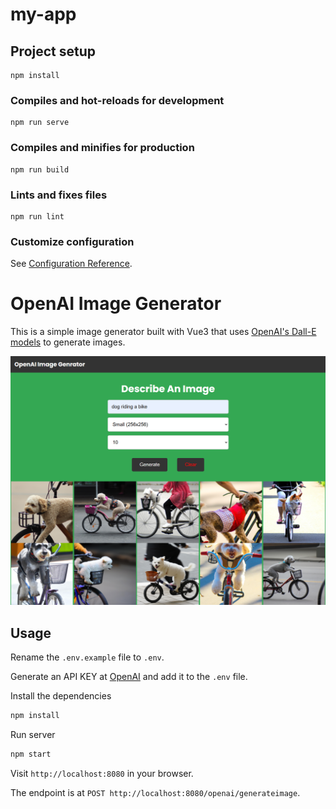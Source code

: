 # my-app

## Project setup
```
npm install
```

### Compiles and hot-reloads for development
```
npm run serve
```

### Compiles and minifies for production
```
npm run build
```

### Lints and fixes files
```
npm run lint
```

### Customize configuration
See [Configuration Reference](https://cli.vuejs.org/config/).


# OpenAI Image Generator

This is a simple image generator built with Vue3 that uses [OpenAI's Dall-E models](https://beta.openai.com/docs/guides/images) to generate images.

<img src="public/img/screen.png" width="800">

## Usage

Rename the `.env.example` file to `.env`.

Generate an API KEY at [OpenAI](https://beta.openai.com/) and add it to the `.env` file.

Install the dependencies

```bash
npm install
```

Run server

```bash
npm start
```

Visit `http://localhost:8080` in your browser.

The endpoint is at `POST http://localhost:8080/openai/generateimage`.
